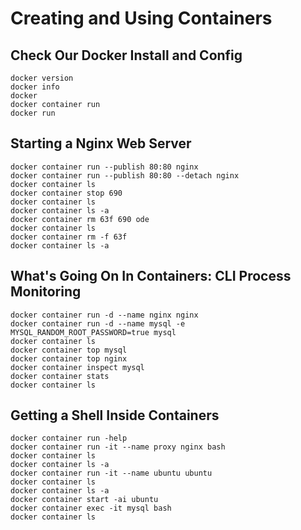# Creating and Using Containers

## Check Our Docker Install and Config
```
docker version
docker info
docker
docker container run
docker run
```

## Starting a Nginx Web Server
```
docker container run --publish 80:80 nginx
docker container run --publish 80:80 --detach nginx
docker container ls
docker container stop 690
docker container ls
docker container ls -a
docker container rm 63f 690 ode
docker container ls
docker container rm -f 63f
docker container ls -a
```

## What's Going On In Containers: CLI Process Monitoring
```
docker container run -d --name nginx nginx
docker container run -d --name mysql -e MYSQL_RANDOM_ROOT_PASSWORD=true mysql
docker container ls
docker container top mysql
docker container top nginx
docker container inspect mysql
docker container stats
docker container ls
```

## Getting a Shell Inside Containers
```
docker container run -help
docker container run -it --name proxy nginx bash
docker container ls
docker container ls -a
docker container run -it --name ubuntu ubuntu
docker container ls
docker container ls -a
docker container start -ai ubuntu
docker container exec -it mysql bash
docker container ls
```
